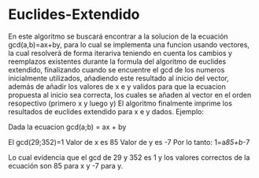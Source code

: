 # Euclides-Extendido

En este algoritmo se buscará encontrar a la solucion de la ecuación gcd(a,b)=ax+by, para lo cual se implementa una funcion usando vectores, la cual resolverá de forma iterariva teniendo en cuenta los cambios y reemplazos existentes durante la formula del algoritmo de euclides extendido, finalizando cuando se encuentre el gcd de los numeros inicialmente utilizados, añadiendo este resultado al inicio del vector, además de añadir los valores de x e y validos para que la ecuacion propuesta al inicio sea correcta, los cuales se añaden al vector en el orden resopectivo (primero x y luego y)
El algoritmo finalmente imprime los resultados de euclides extendido para x e y dados.
Ejemplo:

Dada la ecuacion gcd(a;b) = ax + by

El gcd(29;352)=1
Valor de x es 85
Valor de y es -7
Por lo tanto:
1=a*85+b*-7

Lo cual evidencia que el gcd de 29 y 352 es 1 y los valores correctos de la ecuación son 85 para x y -7 para y.
